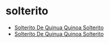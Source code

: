 # solterito

 * [Solterito De Quinua Quinoa Solterito](../../index/s/solterito-de-quinua-quinoa-solterito-56389771.json)
 * [Solterito De Quinua Quinoa Solterito](../../index/s/solterito-de-quinua-quinoa-solterito-56389771.json)
